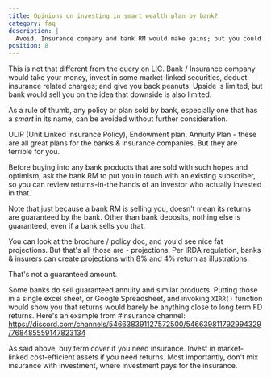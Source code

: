 ```yaml
---
title: Opinions on investing in smart wealth plan by bank?
category: faq
description: |
  Avoid. Insurance company and bank RM would make gains; but you could do much better not mixing insurance with investments. Insurance cover is inadequate, returns from ULIPs are even lower than bank deposits. And these are not guranteed.
position: 8
---
```


This is not that different from the query on LIC. Bank / Insurance company would take your money, invest in some market-linked securities, deduct insurance related charges; and give you back peanuts. Upside is limited, but bank would sell you on the idea that downside is also limited.

As a rule of thumb, any policy or plan sold by bank, especially one that has a _smart_ in its name, can be avoided without further consideration.

ULIP (Unit Linked Insurance Policy), Endowment plan, Annuity Plan - these are all great plans for the banks & insurance companies. But they are terrible for you.

Before buying into any bank products that are sold with such hopes and optimism, ask the bank RM to put you in touch with an existing subscriber, so you can review returns-in-the hands of an investor who actually invested in that.

Note that just because a bank RM is selling you, doesn't mean its returns are guaranteed by the bank. Other than bank deposits, nothing else is guaranteed, even if a bank sells you that.

You can look at the brochure / policy doc, and you'd see nice fat projections. But that's all those are - projections. Per IRDA regulation, banks & insurers can create projections with 8% and 4% return as illustrations.

That's not a guaranteed amount.

Some banks do sell guaranteed annuity and similar products. Putting those in a single excel sheet, or Google Spreadsheet, and invoking `XIRR()` function would show you that returns would barely be anything close to long term FD returns. Here's an example from #insurance channel: https://discord.com/channels/546638391127572500/546639811792994329/768485559147823134

As said above, buy term cover if you need insurance. Invest in market-linked cost-efficient assets if you need returns. Most importantly, don't mix insurance with investment, where investment pays for the insurance.
